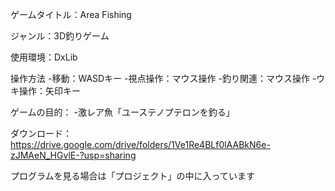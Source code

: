 ゲームタイトル：Area Fishing

ジャンル：3D釣りゲーム

使用環境：DxLib

操作方法
-移動：WASDキー
-視点操作：マウス操作
-釣り関連：マウス操作
-ウキ操作：矢印キー

ゲームの目的：
-激レア魚「ユーステノプテロンを釣る」

ダウンロード：
https://drive.google.com/drive/folders/1Ve1Re4BLf0lAABkN6e-zJMAeN_HGvlE-?usp=sharing

プログラムを見る場合は「プロジェクト」の中に入っています
